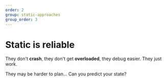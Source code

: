 ```yaml
---
order: 2
group: static-approaches
group_order: 3
---
```


# Static is reliable
They don't **crash**, they don't get **overloaded**, they debug easier. They just work.

They may be harder to plan...
Can you predict your state?
